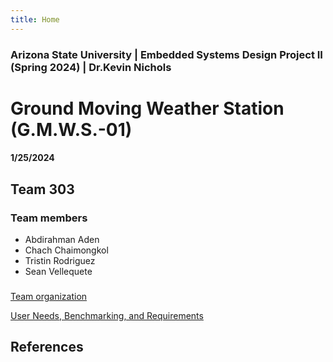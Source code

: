 ```yaml
---
title: Home
---
```


### Arizona State University | Embedded Systems Design Project II (Spring 2024) | Dr.Kevin Nichols
# Ground Moving Weather Station (G.M.W.S.-01) 
#### 1/25/2024

## Team 303 

### Team members 
* Abdirahman Aden
* Chach Chaimongkol
* Tristin Rodriguez
* Sean Vellequete
  
###
[Team organization](/Team_organization)

[User Needs, Benchmarking, and Requirements](/User_Needs_Benchmarking_Requirements.md)






## References
